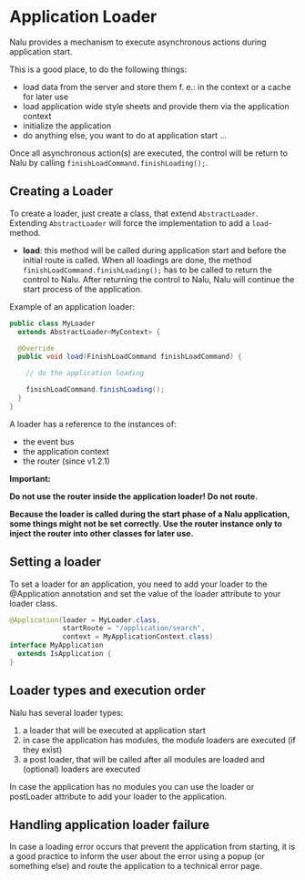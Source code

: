 # Application Loader
Nalu provides a mechanism to execute asynchronous actions during application start.

This is a good place, to do the following things:

* load data from the server and store them f. e.: in the context or a cache for later use
* load application wide style sheets and provide them via the application context
* initialize the application
* do anything else, you want to do at application start ...

Once all asynchronous action(s) are executed, the control will be return to Nalu by calling `finishLoadCommand.finishLoading();`.

## Creating a Loader
To create a loader, just create a class, that extend `AbstractLoader`. Extending `AbstractLoader` will force the implementation to add a `load`-method.

* **load**: this method will be called during application start and before the initial route is called. When all loadings are done, the method `finishLoadCommand.finishLoading();` has to be called to return the control to Nalu. After returning the control to Nalu, Nalu will continue the start process of the application.

Example of an application loader:

```java
public class MyLoader
  extends AbstractLoader<MyContext> {

  @Override
  public void load(FinishLoadCommand finishLoadCommand) {

    // do the application loading

    finishLoadCommand.finishLoading();
  }
}
```
A loader has a reference to the instances of:

* the event bus
* the application context
* the router (since v1.2.1)

**Important:**

**Do not use the router inside the application loader! Do not route.**

**Because the loader is called during the start phase of a Nalu application, some things might not be set correctly. Use the router instance only to inject the router into other classes for later use.**

## Setting a loader
To set a loader for an application, you need to add your loader to the @Application annotation and set the value of the loader attribute to your loader class.

```java
@Application(loader = MyLoader.class,
             startRoute = "/application/search",
             context = MyApplicationContext.class)
interface MyApplication
  extends IsApplication {
}
```

## Loader types and execution order
Nalu has several loader types:

1. a loader that will be executed at application start
2. in case the application has modules, the module loaders are executed (if they exist)
3. a post loader, that will be called after all modules are loaded and (optional) loaders are executed

In case the application has no modules you can use the loader or postLoader attribute to add your loader to the application.

## Handling application loader failure
In case a loading error occurs that prevent the application from starting, it is a good practice to inform the user about the error using a popup (or something else) and route the application to a technical error page.

